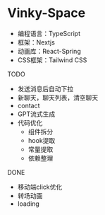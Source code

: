 # Vinky-Space
- 编程语言：TypeScript
- 框架：Nextjs
- 动画库：React-Spring
- CSS框架：Tailwind CSS

TODO
- 发送消息后自动下拉
- 新聊天，聊天列表，清空聊天  
- contact
- GPT流式生成
- 代码优化 
  - 组件拆分
  - hook提取
  - 常量提取
  - 依赖整理

DONE
- 移动端click优化
- 转场动画
- loading